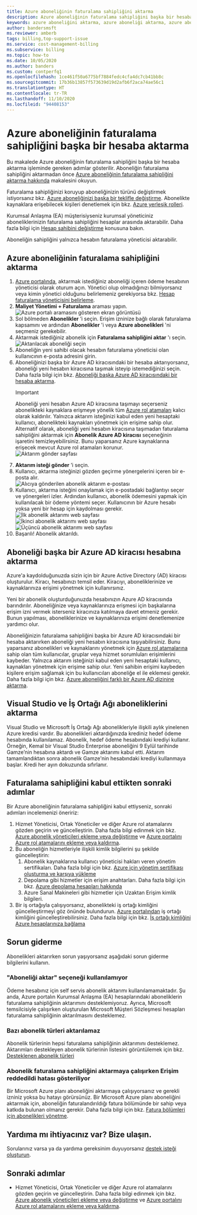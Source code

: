 ```yaml
---
title: Azure aboneliğinin faturalama sahipliğini aktarma
description: Azure aboneliğinin faturalama sahipliğini başka bir hesaba aktarma işlemi açıklanır.
keywords: azure aboneliğini aktarma, azure aboneliği aktarma, azure aboneliğini başka bir hesaba taşıma, azure, abonelik sahibini değiştirme, azure aboneliğini başka bir hesaba aktarma, azure faturalandırma aktarma
author: bandersmsft
ms.reviewer: amberb
tags: billing,top-support-issue
ms.service: cost-management-billing
ms.subservice: billing
ms.topic: how-to
ms.date: 10/05/2020
ms.author: banders
ms.custom: contperfq1
ms.openlocfilehash: 1ce461f50a6775bf7884fedc4cfa4dc7cb41bb8c
ms.sourcegitcommit: 17b36b13857f573639d19d2afb6f2aca74ae56c1
ms.translationtype: HT
ms.contentlocale: tr-TR
ms.lasthandoff: 11/10/2020
ms.locfileid: "94408153"
---
```

# <a name="transfer-billing-ownership-of-an-azure-subscription-to-another-account"></a>Azure aboneliğinin faturalama sahipliğini başka bir hesaba aktarma

Bu makalede Azure aboneliğinin faturalama sahipliğini başka bir hesaba aktarma işleminde gereken adımlar gösterilir. Aboneliğin faturalama sahipliğini aktarmadan önce [Azure aboneliğinin faturalama sahipliğini aktarma hakkında](../understand/subscription-transfer.md) makalesini okuyun.

Faturalama sahipliğinizi koruyup aboneliğinizin türünü değiştirmek istiyorsanız bkz. [Azure aboneliğinizi başka bir teklifle değiştirme](switch-azure-offer.md). Abonelikte kaynaklara erişebilecek kişileri denetlemek için bkz. [Azure yerleşik rolleri](../../role-based-access-control/built-in-roles.md).

Kurumsal Anlaşma (EA) müşterisiyseniz kurumsal yöneticiniz aboneliklerinizin faturalama sahipliğini hesaplar arasında aktarabilir. Daha fazla bilgi için [Hesap sahibini değiştirme](ea-portal-administration.md#change-account-owner) konusuna bakın.

Aboneliğin sahipliğini yalnızca hesabın faturalama yöneticisi aktarabilir.

## <a name="transfer-billing-ownership-of-an-azure-subscription"></a>Azure aboneliğinin faturalama sahipliğini aktarma

1. [Azure portalında](https://portal.azure.com), aktarmak istediğiniz aboneliği içeren ödeme hesabının yöneticisi olarak oturum açın. Yönetici olup olmadığınızı bilmiyorsanız veya kimin yönetici olduğunu belirlemeniz gerekiyorsa bkz. [Hesap faturalama yöneticisini belirleme](../understand/subscription-transfer.md#whoisaa).
1. **Maliyet Yönetimi + Faturalama** araması yapın.  
   ![Azure portalı aramasını gösteren ekran görüntüsü](./media/billing-subscription-transfer/billing-search-cost-management-billing.png)
1. Sol bölmeden **Abonelikler** ’i seçin. Erişim izninize bağlı olarak faturalama kapsamını ve ardından **Abonelikler** 'i veya **Azure abonelikleri** 'ni seçmeniz gerekebilir.
1. Aktarmak istediğiniz abonelik için **Faturalama sahipliğini aktar** 'ı seçin.  
   ![Aktarılacak aboneliği seçin](./media/billing-subscription-transfer/billing-select-subscription-to-transfer.png)
1. Aboneliğin yeni sahibi olacak hesabın faturalama yöneticisi olan kullanıcının e-posta adresini girin.
1. Aboneliğinizi başka bir Azure AD kiracısındaki bir hesaba aktarıyorsanız, aboneliği yeni hesabın kiracısına taşımak isteyip istemediğinizi seçin. Daha fazla bilgi için bkz. [Aboneliği başka Azure AD kiracısındaki bir hesaba aktarma](#transfer-a-subscription-to-another-azure-ad-tenant-account).
    > [!IMPORTANT]
    > Aboneliği yeni hesabın Azure AD kiracısına taşımayı seçerseniz abonelikteki kaynaklara erişmeye yönelik tüm [Azure rol atamaları](../../role-based-access-control/role-assignments-portal.md) kalıcı olarak kaldırılır. Yalnızca aktarım isteğinizi kabul eden yeni hesaptaki kullanıcı, abonelikteki kaynakları yönetmek için erişime sahip olur. Alternatif olarak, aboneliği yeni hesabın kiracısına taşımadan faturalama sahipliğini aktarmak için **Abonelik Azure AD kiracısı** seçeneğinin işaretini temizleyebilirsiniz. Bunu yaparsanız Azure kaynaklarına erişecek mevcut Azure rol atamaları korunur.  
    ![Aktarım gönder sayfası](./media/billing-subscription-transfer/billing-send-transfer-request.png)
1. **Aktarım isteği gönder** ’i seçin.
1. Kullanıcı, aktarma isteğinizi gözden geçirme yönergelerini içeren bir e-posta alır.  
   ![Alıcıya gönderilen abonelik aktarım e-postası](./media/billing-subscription-transfer/billing-receiver-email.png)
1. Kullanıcı, aktarma isteğini onaylamak için e-postadaki bağlantıyı seçer ve yönergeleri izler. Ardından kullanıcı, abonelik ödemesini yapmak için kullanılacak bir ödeme yöntemi seçer. Kullanıcının bir Azure hesabı yoksa yeni bir hesap için kaydolması gerekir.  
   ![İlk abonelik aktarımı web sayfası](./media/billing-subscription-transfer/billing-accept-ownership-step1.png)
   ![İkinci abonelik aktarımı web sayfası](./media/billing-subscription-transfer/billing-accept-ownership-step2.png)
   ![Üçüncü abonelik aktarımı web sayfası](./media/billing-subscription-transfer/billing-accept-ownership-step3.png)
1. Başarılı! Abonelik aktarıldı.

## <a name="transfer-a-subscription-to-another-azure-ad-tenant-account"></a>Aboneliği başka bir Azure AD kiracısı hesabına aktarma

Azure'a kaydolduğunuzda sizin için bir Azure Active Directory (AD) kiracısı oluşturulur. Kiracı, hesabınızı temsil eder. Kiracıyı, aboneliklerinize ve kaynaklarınıza erişimi yönetmek için kullanırsınız.

Yeni bir abonelik oluşturduğunuzda hesabınızın Azure AD kiracısında barındırılır. Aboneliğinize veya kaynaklarınıza erişmesi için başkalarına erişim izni vermek isterseniz kiracınıza katılmaya davet etmeniz gerekir. Bunun yapılması, aboneliklerinize ve kaynaklarınıza erişimi denetlemenize yardımcı olur.

Aboneliğinizin faturalama sahipliğini başka bir Azure AD kiracısındaki bir hesaba aktarırken aboneliği yeni hesabın kiracısına taşıyabilirsiniz. Bunu yaparsanız abonelikleri ve kaynaklarını yönetmek için [Azure rol atamalarına](../../role-based-access-control/role-assignments-portal.md) sahip olan tüm kullanıcılar, gruplar veya hizmet sorumluları erişimlerini kaybeder. Yalnızca aktarım isteğinizi kabul eden yeni hesaptaki kullanıcı, kaynakları yönetmek için erişime sahip olur. Yeni sahibin erişimi kaybeden kişilere erişim sağlamak için bu kullanıcıları aboneliğe el ile eklemesi gerekir. Daha fazla bilgi için bkz. [Azure aboneliğini farklı bir Azure AD dizinine aktarma](../../role-based-access-control/transfer-subscription.md).

## <a name="transfer-visual-studio-and-partner-network-subscriptions"></a>Visual Studio ve İş Ortağı Ağı aboneliklerini aktarma

Visual Studio ve Microsoft İş Ortağı Ağı abonelikleriyle ilişkili aylık yinelenen Azure kredisi vardır. Bu abonelikleri aktardığınızda krediniz hedef ödeme hesabında kullanılamaz. Abonelik, hedef ödeme hesabındaki krediyi kullanır. Örneğin, Kemal bir Visual Studio Enterprise aboneliğini 9 Eylül tarihinde Gamze’nin hesabına aktardı ve Gamze aktarımı kabul etti. Aktarım tamamlandıktan sonra abonelik Gamze'nin hesabındaki krediyi kullanmaya başlar. Kredi her ayın dokuzunda sıfırlanır.

## <a name="next-steps-after-accepting-billing-ownership"></a>Faturalama sahipliğini kabul ettikten sonraki adımlar

Bir Azure aboneliğinin faturalama sahipliğini kabul ettiyseniz, sonraki adımları incelemenizi öneririz:

1. Hizmet Yöneticisi, Ortak Yöneticiler ve diğer Azure rol atamalarını gözden geçirin ve güncelleştirin. Daha fazla bilgi edinmek için bkz. [Azure abonelik yöneticileri ekleme veya değiştirme](add-change-subscription-administrator.md) ve [Azure portalını Azure rol atamalarını ekleme veya kaldırma](../../role-based-access-control/role-assignments-portal.md).
1. Bu aboneliğin hizmetleriyle ilişkili kimlik bilgilerini şu şekilde güncelleştirin:
   1. Abonelik kaynaklarına kullanıcı yöneticisi hakları veren yönetim sertifikaları. Daha fazla bilgi için bkz. [Azure için yönetim sertifikası oluşturma ve karşıya yükleme](../../cloud-services/cloud-services-certs-create.md)
   1. Depolama gibi hizmetler için erişim anahtarları. Daha fazla bilgi için bkz. [Azure depolama hesapları hakkında](../../storage/common/storage-account-create.md)
   1. Azure Sanal Makineleri gibi hizmetler için Uzaktan Erişim kimlik bilgileri.
1. Bir iş ortağıyla çalışıyorsanız, abonelikteki iş ortağı kimliğini güncelleştirmeyi göz önünde bulundurun. [Azure portalından](https://portal.azure.com) iş ortağı kimliğini güncelleştirebilirsiniz. Daha fazla bilgi için bkz. [İş ortağı kimliğini Azure hesaplarınıza bağlama](link-partner-id.md)

## <a name="troubleshooting"></a>Sorun giderme

Abonelikleri aktarırken sorun yaşıyorsanız aşağıdaki sorun giderme bilgilerini kullanın.

### <a name="the-transfer-subscription-option-is-unavailable"></a>"Aboneliği aktar" seçeneği kullanılamıyor

<a name="no-button"></a> 

Ödeme hesabınız için self servis abonelik aktarımı kullanılamamaktadır. Şu anda, Azure portalın Kurumsal Anlaşma (EA) hesaplarındaki aboneliklerin faturalama sahipliğinin aktarımını desteklemiyoruz. Ayrıca, Microsoft temsilcisiyle çalışırken oluşturulan Microsoft Müşteri Sözleşmesi hesapları faturalama sahipliğinin aktarılmasını desteklemez.

###  <a name="not-all-subscription-types-can-transfer"></a>Bazı abonelik türleri aktarılamaz

Abonelik türlerinin hepsi faturalama sahipliğinin aktarımını desteklemez. Aktarımları destekleyen abonelik türlerinin listesini görüntülemek için bkz. [Desteklenen abonelik türleri](../understand/subscription-transfer.md#supported-subscription-types)

###  <a name="access-denied-error-shown-when-trying-to-transfer-subscription-billing-ownership"></a>Abonelik faturalama sahipliğini aktarmaya çalışırken Erişim reddedildi hatası gösteriliyor

Bir Microsoft Azure planı aboneliğini aktarmaya çalışıyorsanız ve gerekli izniniz yoksa bu hatayı görürsünüz. Bir Microsoft Azure planı aboneliğini aktarmak için, aboneliğin faturalandırıldığı fatura bölümünde bir sahip veya katkıda bulunan olmanız gerekir. Daha fazla bilgi için bkz. [Fatura bölümleri için abonelikleri yönetme](../manage/understand-mca-roles.md#manage-subscriptions-for-invoice-section).

## <a name="need-help-contact-us"></a>Yardıma mı ihtiyacınız var? Bize ulaşın.

Sorularınız varsa ya da yardıma gereksinim duyuyorsanız [destek isteği oluşturun](https://go.microsoft.com/fwlink/?linkid=2083458).

## <a name="next-steps"></a>Sonraki adımlar

- Hizmet Yöneticisi, Ortak Yöneticiler ve diğer Azure rol atamalarını gözden geçirin ve güncelleştirin. Daha fazla bilgi edinmek için bkz. [Azure abonelik yöneticileri ekleme veya değiştirme](add-change-subscription-administrator.md) ve [Azure portalını Azure rol atamalarını ekleme veya kaldırma](../../role-based-access-control/role-assignments-portal.md).